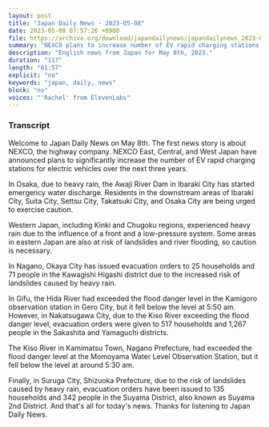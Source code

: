 ```yaml
---
layout: post
title: "Japan Daily News - 2023-05-08"
date: 2023-05-08 07:57:26 +0900
file: https://archive.org/download/japandailynews/japandailynews_2023-05-08.mp3
summary: "NEXCO plans to increase number of EV rapid charging stations, heavy rain triggers evacuation orders and warnings in several areas, & more…"
description: "English news from Japan for May 8th, 2023."
duration: "117"
length: "01:57"
explicit: "no"
keywords: "japan, daily, news"
block: "no"
voices: "'Rachel' from ElevenLabs"
---
```


### Transcript

Welcome to Japan Daily News on May 8th. The first news story is about NEXCO, the highway company. NEXCO East, Central, and West Japan have announced plans to significantly increase the number of EV rapid charging stations for electric vehicles over the next three years.

In Osaka, due to heavy rain, the Awaji River Dam in Ibaraki City has started emergency water discharge. Residents in the downstream areas of Ibaraki City, Suita City, Settsu City, Takatsuki City, and Osaka City are being urged to exercise caution.

Western Japan, including Kinki and Chugoku regions, experienced heavy rain due to the influence of a front and a low-pressure system. Some areas in eastern Japan are also at risk of landslides and river flooding, so caution is necessary.

In Nagano, Okaya City has issued evacuation orders to 25 households and 71 people in the Kawagishi Higashi district due to the increased risk of landslides caused by heavy rain.

In Gifu, the Hida River had exceeded the flood danger level in the Kamigoro observation station in Gero City, but it fell below the level at 5:50 am. However, in Nakatsugawa City, due to the Kiso River exceeding the flood danger level, evacuation orders were given to 517 households and 1,267 people in the Sakashita and Yamaguchi districts.

The Kiso River in Kamimatsu Town, Nagano Prefecture, had exceeded the flood danger level at the Momoyama Water Level Observation Station, but it fell below the level at around 5:30 am.

Finally, in Suruga City, Shizuoka Prefecture, due to the risk of landslides caused by heavy rain, evacuation orders have been issued to 135 households and 342 people in the Suyama District, also known as Suyama 2nd District. And that's all for today's news. Thanks for listening to Japan Daily News.
